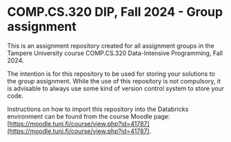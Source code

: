 # COMP.CS.320 DIP, Fall 2024 - Group assignment

This is an assignment repository created for all assignment groups in the Tampere University course COMP.CS.320 Data-Intensive Programming, Fall 2024.

The intention is for this repository to be used for storing your solutions to the group assignment. While the use of this repository is not compulsory, it is advisable to always use some kind of version control system to store your code.

Instructions on how to import this repository into the Databricks environment can be found from the course Moodle page: [https://moodle.tuni.fi/course/view.php?id=41787](https://moodle.tuni.fi/course/view.php?id=41787).
